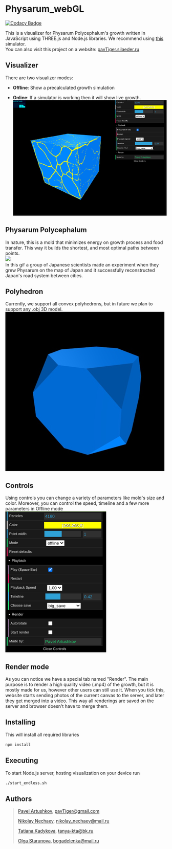 # Physarum\_webGL

[![Codacy Badge](https://api.codacy.com/project/badge/Grade/7243b915eb214102be03f7c7b4dd2681)](https://app.codacy.com/gh/physarumAdv/Physarum_webGL?utm_source=github.com&utm_medium=referral&utm_content=physarumAdv/Physarum_webGL&utm_campaign=Badge_Grade_Settings)

This is a visualizer for Physarum Polycephalum's growth written in JavaScript using THREE.js and Node.js libraries.
We recommend using [this](https://github.com/physarumAdv/minds_crawl) simulator. <br/>
You can also visit this project on a website: [pavTiger.silaeder.ru](http://pavtiger.silaeder.ru)

## Visualizer
There are two visualizer modes:
* **Offline**: Show a precalculated growth simulation

* **Online**: If a simulator is working then it will show live growth. <br/>
     ![](readme_images/interface_small.png)

## Physarum Polycephalum
In nature, this is a mold that minimizes energy on
growth process and food transfer. This way it builds the shortest, and most optimal paths between points.
<br/> ![](readme_images/physarum.gif) <br/>
In this gif a group of Japanese scientists made an experiment when they grew Physarum on the map of Japan and it successfully reconstructed Japan's road system between cities.

## Polyhedron
Currently, we support all convex polyhedrons, but in future we plan to support any .obj 3D model. <br/>
![](readme_images/poly.jpg)

## Controls
Using controls you can change a variety of parameters like mold's size and color.
Moreover, you can control the speed, timeline and a few more parameters in Offline mode <br/>
![](readme_images/panel.png)

## Render mode
As you can notice we have a special tab named "Render".
The main purpose is to render a high quality video (.mp4) of the growth, but it is mostly made for us, however other users can still use it.
When you tick this, website starts sending photos of the current canvas to the server, and later they get merged into a video.
This way all renderings are saved on the server and browser doesn't have to merge them.

## Installing
This will install all required libraries
```bash
npm install
```

## Executing
To start Node.js server, hosting visualization on your device run
```bash
./start_endless.sh
```

## Authors
> [Pavel Artushkov](http://t.me/pavtiger), [pavTiger@gmail.com](mailto:pavTiger@gmail.com)
>
> [Nikolay Nechaev](http://t.me/kolayne), [nikolay_nechaev@mail.ru](mailto:nikolay_nechaev@mail.ru)
>
> [Tatiana Kadykova](http://vk.com/ricopin), [tanya-kta@bk.ru](mailto:tanya-kta@bk.ru)
>
> [Olga Starunova](http://vk.com/id2051067), [bogadelenka@mail.ru](mailto:bogadelenka@mail.ru)
